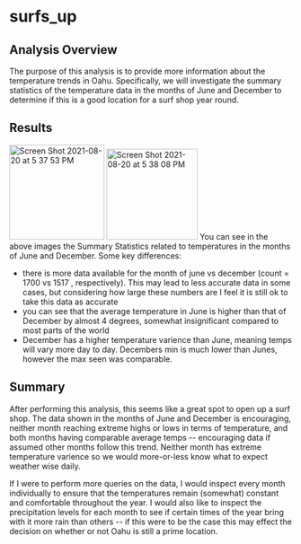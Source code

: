 # surfs_up

## Analysis Overview
The purpose of this analysis is to provide more information about the temperature trends in Oahu. Specifically, we will investigate the summary statistics of the temperature data in the months of June and December to determine if this is a good location for a surf shop year round.

## Results
<img width="169" alt="Screen Shot 2021-08-20 at 5 37 53 PM" src="https://user-images.githubusercontent.com/86446641/130295785-219e6548-a4a9-45a0-9386-5c0ab7bd3dbf.png"> <img width="162" alt="Screen Shot 2021-08-20 at 5 38 08 PM" src="https://user-images.githubusercontent.com/86446641/130295798-216d1a94-9ca5-4749-8262-a01d085c37b0.png">
You can see in the above images the Summary Statistics related to temperatures in the months of June and December.
Some key differences:
- there is more data available for the month of june vs december (count = 1700 vs 1517 , respectively). This may lead to less accurate data in some cases, but considering how large these numbers are I feel it is still ok to take this data as accurate
- you can see that the average temperature in June is higher than that of December by almost 4 degrees, somewhat insignificant compared to most parts of the world
- December has a higher temperature varience than June, meaning temps will vary more day to day. Decembers min is much lower than Junes, however the max seen was comparable. 

## Summary
After performing this analysis, this seems like a great spot to open up a surf shop. The data shown in the months of June and December is encouraging, neither month reaching extreme highs or lows in terms of temperature, and both months having comparable average temps -- encouraging data if assumed other months follow this trend. Neither month has extreme temperature varience so we would more-or-less know what to expect weather wise daily.

If I were to perform more queries on the data, I would inspect every month individually to ensure that the temperatures remain (somewhat) constant and comfortable throughout the year. I would also like to inspect the precipitation levels for each month to see if certain times of the year bring with it more rain than others -- if this were to be the case this may effect the decision on whether or not Oahu is still a prime location.
